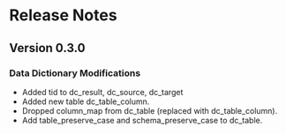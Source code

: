 # Release Notes

## Version 0.3.0

### Data Dictionary Modifications
- Added tid to dc_result, dc_source, dc_target
- Added new table dc_table_column.
- Dropped column_map from dc_table (replaced with dc_table_column).
- Add table_preserve_case and schema_preserve_case to dc_table.